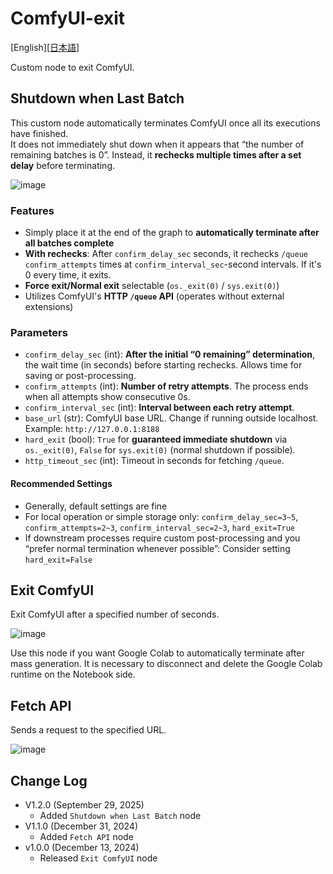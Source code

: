 # ComfyUI-exit

[English][<a href="README_ja.md">日本語</a>]

Custom node to exit ComfyUI.

## Shutdown when Last Batch
This custom node automatically terminates ComfyUI once all its executions have finished.\
It does not immediately shut down when it appears that “the number of remaining batches is 0”. Instead, it **rechecks multiple times after a set delay** before terminating.

![image](https://github.com/user-attachments/assets/2e105f4c-08f3-462c-8e5e-290870677c48)

### Features
* Simply place it at the end of the graph to **automatically terminate after all batches complete**
* **With rechecks**: After `confirm_delay_sec` seconds, it rechecks `/queue` `confirm_attempts` times at `confirm_interval_sec`-second intervals. If it's 0 every time, it exits.
* **Force exit/Normal exit** selectable (`os._exit(0)` / `sys.exit(0)`)
* Utilizes ComfyUI's **HTTP `/queue` API** (operates without external extensions)

### Parameters
* `confirm_delay_sec` (int): **After the initial “0 remaining” determination**, the wait time (in seconds) before starting rechecks. Allows time for saving or post-processing.
* `confirm_attempts` (int): **Number of retry attempts**. The process ends when all attempts show consecutive 0s.
* `confirm_interval_sec` (int): **Interval between each retry attempt**.
* `base_url` (str): ComfyUI base URL. Change if running outside localhost. Example: `http://127.0.0.1:8188`
* `hard_exit` (bool): `True` for **guaranteed immediate shutdown** via `os._exit(0)`, `False` for `sys.exit(0)` (normal shutdown if possible).
* `http_timeout_sec` (int): Timeout in seconds for fetching `/queue`.

#### Recommended Settings
* Generally, default settings are fine
* For local operation or simple storage only:
  `confirm_delay_sec=3~5`, `confirm_attempts=2~3`, `confirm_interval_sec=2~3`, `hard_exit=True`
* If downstream processes require custom post-processing and you “prefer normal termination whenever possible”:
  Consider setting `hard_exit=False`


## Exit ComfyUI

Exit ComfyUI after a specified number of seconds.

![image](https://github.com/user-attachments/assets/efe0e7a6-2df0-4d68-9d5b-910b3ab5e300)

Use this node if you want Google Colab to automatically terminate after mass generation.
It is necessary to disconnect and delete the Google Colab runtime on the Notebook side.

## Fetch API

Sends a request to the specified URL.

![image](https://github.com/user-attachments/assets/f7e9a497-7579-4f91-ad11-d45e2e15630b)

## Change Log
- V1.2.0 (September 29, 2025)
  - Added `Shutdown when Last Batch` node
- V1.1.0 (December 31, 2024)
  - Added `Fetch API` node
- v1.0.0 (December 13, 2024)
  - Released `Exit ComfyUI` node

